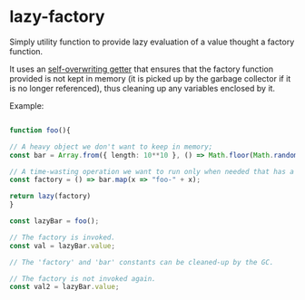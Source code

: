 # lazy-factory
Simply utility function to provide lazy evaluation of a value thought a factory function.

It uses an [self-overwriting getter](https://www.merrickchristensen.com/articles/lazy-evaluation-in-javascript/) that ensures that the factory function provided is not kept in memory
(it is picked up by the garbage collector if it is no longer referenced), thus cleaning up any variables enclosed by it.

Example:

```ts

function foo(){

// A heavy object we don't want to keep in memory;
const bar = Array.from({ length: 10**10 }, () => Math.floor(Math.random() * 40))

// A time-wasting operation we want to run only when needed that has a closure over the object.
const factory = () => bar.map(x => "foo-" + x);

return lazy(factory)
}

const lazyBar = foo();

// The factory is invoked.
const val = lazyBar.value;

// The 'factory' and 'bar' constants can be cleaned-up by the GC.

// The factory is not invoked again.
const val2 = lazyBar.value;

```
